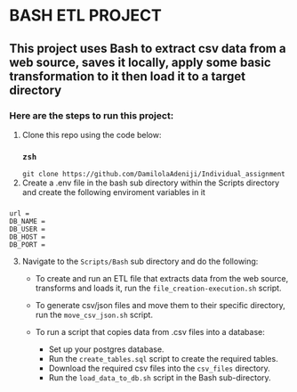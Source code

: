# BASH ETL PROJECT

## This project uses Bash to extract csv data from a web source, saves it locally, apply some basic transformation to it then load it to a target directory

### Here are the steps to run this project:
1. Clone this repo using the code below:
    ### `zsh`
    ` git clone https://github.com/DamilolaAdeniji/Individual_assignment
    `
2. Create a .env file in the bash sub directory within the Scripts directory and create the following enviroment variables in it
###
    
    url = 
    DB_NAME = 
    DB_USER = 
    DB_HOST = 
    DB_PORT = 
    
3. Navigate to the `Scripts/Bash` sub directory and do the following:
    * To create and run an ETL file that extracts data from the web source, transforms and loads it, run the `file_creation-execution.sh` script.

    * To generate csv/json files and move them to their specific directory, run the `move_csv_json.sh` script.

    * To run a script that copies data from .csv files into a database:
        * Set up your postgres database.
        * Run the `create_tables.sql` script to create the required tables.
        * Download the required csv files into the `csv_files` directory.
        * Run the `load_data_to_db.sh` script in the Bash sub-directory.


        
